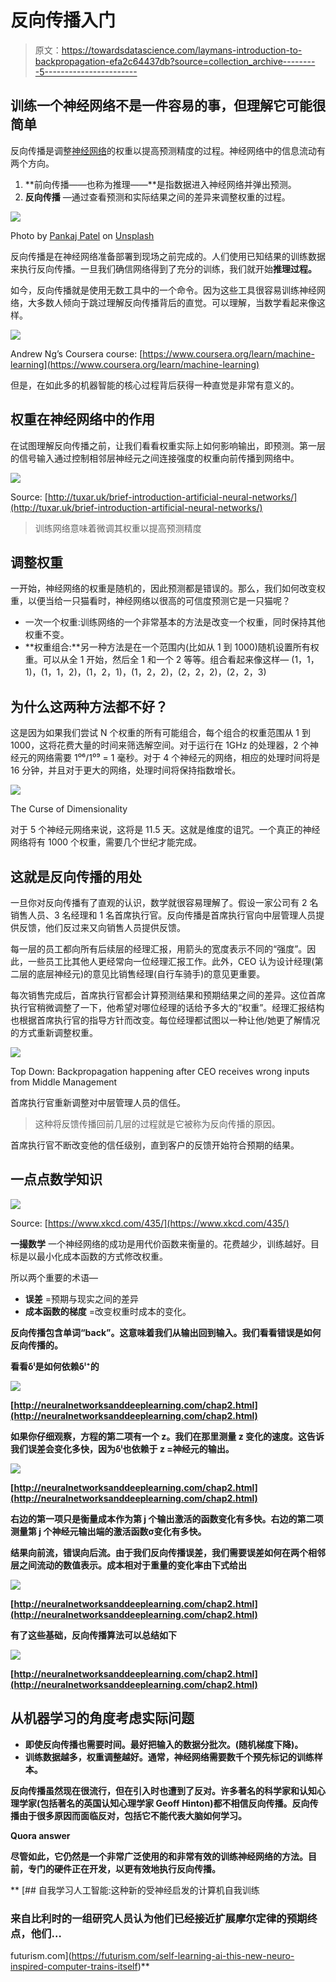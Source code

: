 # 反向传播入门

> 原文：<https://towardsdatascience.com/laymans-introduction-to-backpropagation-efa2c64437db?source=collection_archive---------5----------------------->

## 训练一个神经网络不是一件容易的事，但理解它可能很简单

反向传播是调整[神经网络](https://medium.com/datadriveninvestor/neural-networks-an-intuition-640821d5bd83)的权重以提高预测精度的过程。神经网络中的信息流动有两个方向。

1.  **前向传播——也称为推理——**是指数据进入神经网络并弹出预测。
2.  **反向传播** —通过查看预测和实际结果之间的差异来调整权重的过程。

![](img/931dea9ccf4e5bd38f1bbbf68ecbd656.png)

Photo by [Pankaj Patel](https://unsplash.com/@pankajpatel?utm_source=medium&utm_medium=referral) on [Unsplash](https://unsplash.com?utm_source=medium&utm_medium=referral)

反向传播是在神经网络准备部署到现场之前完成的。人们使用已知结果的训练数据来执行反向传播。一旦我们确信网络得到了充分的训练，我们就开始**推理过程。**

如今，反向传播就是使用无数工具中的一个命令。因为这些工具很容易训练神经网络，大多数人倾向于跳过理解反向传播背后的直觉。可以理解，当数学看起来像这样。

![](img/95a2055109c6c341310156e1d1d90a22.png)

Andrew Ng’s Coursera course: [https://www.coursera.org/learn/machine-learning](https://www.coursera.org/learn/machine-learning)

但是，在如此多的机器智能的核心过程背后获得一种直觉是非常有意义的。

## 权重在神经网络中的作用

在试图理解反向传播之前，让我们看看权重实际上如何影响输出，即预测。第一层的信号输入通过控制相邻层神经元之间连接强度的权重向前传播到网络中。

![](img/dc5d2d737424360d061b3d1905329480.png)

Source: [http://tuxar.uk/brief-introduction-artificial-neural-networks/](http://tuxar.uk/brief-introduction-artificial-neural-networks/)

> 训练网络意味着微调其权重以提高预测精度

## 调整权重

一开始，神经网络的权重是随机的，因此预测都是错误的。那么，我们如何改变权重，以便当给一只猫看时，神经网络以很高的可信度预测它是一只猫呢？

*   一次一个权重:训练网络的一个非常基本的方法是改变一个权重，同时保持其他权重不变。
*   **权重组合:**另一种方法是在一个范围内(比如从 1 到 1000)随机设置所有权重。可以从全 1 开始，然后全 1 和一个 2 等等。组合看起来像这样— (1，1，1)，(1，1，2)，(1，2，1)，(1，2，2)，(2，2，2)，(2，2，3)

## 为什么这两种方法都不好？

这是因为如果我们尝试 N 个权重的所有可能组合，每个组合的权重范围从 1 到 1000，这将花费大量的时间来筛选解空间。对于运行在 1GHz 的处理器，2 个神经元的网络需要 1⁰⁶/1⁰⁹ = 1 毫秒。对于 4 个神经元的网络，相应的处理时间将是 16 分钟，并且对于更大的网络，处理时间将保持指数增长。

![](img/50ff17ce66d5fba2ccddeb28fe5273e1.png)

The Curse of Dimensionality

对于 5 个神经元网络来说，这将是 11.5 天。这就是维度的诅咒。一个真正的神经网络将有 1000 个权重，需要几个世纪才能完成。

## 这就是反向传播的用处

一旦你对反向传播有了直观的认识，数学就很容易理解了。假设一家公司有 2 名销售人员、3 名经理和 1 名首席执行官。反向传播是首席执行官向中层管理人员提供反馈，他们反过来又向销售人员提供反馈。

每一层的员工都向所有后续层的经理汇报，用箭头的宽度表示不同的“强度”。因此，一些员工比其他人更经常向一位经理汇报工作。此外，CEO 认为设计经理(第二层的底层神经元)的意见比销售经理(自行车骑手)的意见更重要。

每次销售完成后，首席执行官都会计算预测结果和预期结果之间的差异。这位首席执行官稍微调整了一下，他希望对哪位经理的话给予多大的“权重”。经理汇报结构也根据首席执行官的指导方针而改变。每位经理都试图以一种让他/她更了解情况的方式重新调整权重。

![](img/fad4b7e59ee41dae2fa202af962b3462.png)

Top Down: Backpropagation happening after CEO receives wrong inputs from Middle Management

首席执行官重新调整对中层管理人员的信任。

> 这种将反馈传播回前几层的过程就是它被称为反向传播的原因。

首席执行官不断改变他的信任级别，直到客户的反馈开始符合预期的结果。

## 一点点数学知识

![](img/0aa2b9f547921758d2b269f0f099f942.png)

Source: [https://www.xkcd.com/435/](https://www.xkcd.com/435/)

**一撮数学** 一个神经网络的成功是用代价函数来衡量的。花费越少，训练越好。目标是以最小化成本函数的方式修改权重。

所以两个重要的术语—

*   **误差** =预期与现实之间的差异
*   **成本函数的梯度** =改变权重时成本的变化。

**反向传播包含单词“back”。这意味着我们从输出回到输入。我们看看错误是如何反向传播的。**

**看看δˡ是如何依赖δˡ⁺的**

**![](img/47d3dcb4118642bffd1dc83e05b13951.png)**

**[http://neuralnetworksanddeeplearning.com/chap2.html](http://neuralnetworksanddeeplearning.com/chap2.html)**

**如果你仔细观察，方程的第二项有一个 z。我们在那里测量 z 变化的速度。这告诉我们误差会变化多快，因为δˡ也依赖于 z =神经元的输出。**

**![](img/d17635a21415c2bd500652ec14a3c0ef.png)**

**[http://neuralnetworksanddeeplearning.com/chap2.html](http://neuralnetworksanddeeplearning.com/chap2.html)**

**右边的第一项只是衡量成本作为第 j 个输出激活的函数变化有多快。右边的第二项测量第 j 个神经元输出端的激活函数σ变化有多快。**

**结果向前流，错误向后流。由于我们反向传播误差，我们需要误差如何在两个相邻层之间流动的数值表示。成本相对于重量的变化率由下式给出**

**![](img/dca75966fee2b64f885f03769768d668.png)**

**[http://neuralnetworksanddeeplearning.com/chap2.html](http://neuralnetworksanddeeplearning.com/chap2.html)**

**有了这些基础，反向传播算法可以总结如下**

**![](img/eb9f5c00f946ace60f44e29f14e694b4.png)**

**[http://neuralnetworksanddeeplearning.com/chap2.html](http://neuralnetworksanddeeplearning.com/chap2.html)**

## **从机器学习的角度考虑实际问题**

*   **即使反向传播也需要时间。最好把输入的数据分批次。(**随机梯度下降**)。**
*   **训练数据越多，权重调整越好。通常，神经网络需要数千个预先标记的训练样本。**

**反向传播虽然现在很流行，但在引入时也遭到了反对。许多著名的科学家和认知心理学家(包括著名的英国认知心理学家 Geoff Hinton)都不相信反向传播。反向传播由于很多原因而面临反对，包括它不能代表大脑如何学习。**

**Quora answer**

**尽管如此，它仍然是一个非常广泛使用的和非常有效的训练神经网络的方法。目前，专门的硬件正在开发，以更有效地执行反向传播。**

**[](https://futurism.com/self-learning-ai-this-new-neuro-inspired-computer-trains-itself) [## 自我学习人工智能:这种新的受神经启发的计算机自我训练

### 来自比利时的一组研究人员认为他们已经接近扩展摩尔定律的预期终点，他们…

futurism.com](https://futurism.com/self-learning-ai-this-new-neuro-inspired-computer-trains-itself)**